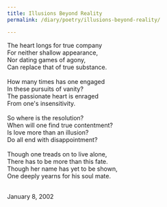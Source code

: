 ```yaml
---
title: Illusions Beyond Reality
permalink: /diary/poetry/illusions-beyond-reality/

---
```

<div class="poetry">

The heart longs for true company<br/>
For neither shallow appearance,<br/>
Nor dating games of agony,<br/>
Can replace that of true substance.<br/>
<br/>
How many times has one engaged<br/>
In these pursuits of vanity?<br/>
The passionate heart is enraged<br/>
From one's insensitivity.<br/>
<br/>
So where is the resolution?<br/>
When will one find true contentment?<br/>
Is love more than an illusion?<br/>
Do all end with disappointment?<br/>
<br/>
Though one treads on to live alone,<br/>
There has to be more than this fate.<br/>
Though her name has yet to be shown,<br/>
One deeply yearns for his soul mate.<br/>
<br/>

<div class="poetry_date">January 8, 2002</div>




</div>
